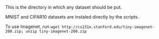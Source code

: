 This is the directory in which any dataset should be put.

MNIST and CIFAR10 datasets are instaled directly by the scripts.

To use Imagenet, run `wget http://cs231n.stanford.edu/tiny-imagenet-200.zip; unzip tiny-imagenet-200.zip`
